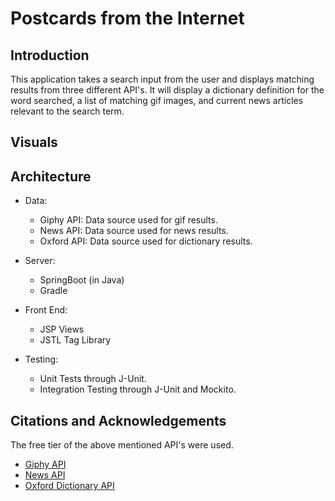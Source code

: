 # Postcards from the Internet

## Introduction
This application takes a search input from the user and displays matching results from three different API's. It will display a dictionary definition for the word searched, a list of matching gif images, and current news articles relevant to the search term.

## Visuals

## Architecture

* Data:
    * Giphy API: Data source used for gif results.
    * News API: Data source used for news results.
    * Oxford API: Data source used for dictionary results.

* Server: 
    * SpringBoot (in Java)
    * Gradle
* Front End: 
    * JSP Views
    * JSTL Tag Library
* Testing:
    * Unit Tests through J-Unit.
    * Integration Testing through J-Unit and Mockito.

## Citations and Acknowledgements 
The free tier of the above mentioned API's were used.

* [Giphy API](https://developers.giphy.com/)
* [News API](https://newsapi.org/)
* [Oxford Dictionary API](https://developer.oxforddictionaries.com/)